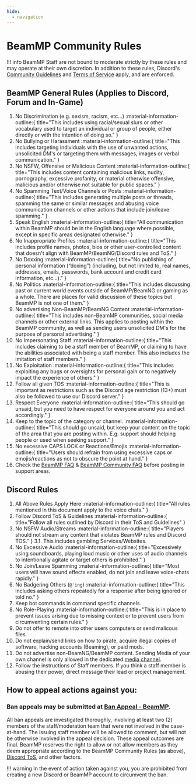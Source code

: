 ```yaml
---
hide:
  - navigation
---
```

# BeamMP Community Rules

!!! info
    BeamMP Staff are not bound to moderate strictly by these rules and may operate at their own discretion. In addition to these rules, Discord's [Community Guidelines](https://discord.com/guidelines/) and [Terms of Service](https://discord.com/terms/) apply, and are enforced.

## BeamMP General Rules (Applies to Discord, Forum and In-Game)

1. No Discrimination (e.g. sexism, racism, etc…) :material-information-outline:{ title="This includes using racial/sexual slurs or other vocabulary used to target an individual or group of people, either directly or with the intention of doing so." }
2. No Bullying or Harassment :material-information-outline:{ title="This includes targeting individuals with the use of unwanted actions, unsolicited DM's or targeting them with messages, images or verbal communication." }
3. No NSFW, Offensive or Malicious Content :material-information-outline:{ title="This includes content containing malicious links, nudity, pornography, excessive profanity, or material otherwise offensive, malicious and/or otherwise not suitable for public spaces." }
4. No Spamming Text/Voice Channels or Posts :material-information-outline:{ title="This includes generating multiple posts or threads, spamming the same or similar messages and abusing voice communication channels or other actions that include join/leave spamming." }
5. Speak English :material-information-outline:{ title="All communication within BeamMP should be in the English language where possible, except in specific areas designated otherwise." }
6. No Inappropriate Profiles :material-information-outline:{ title="This includes profile names, photos, bios or other user-controlled content that doesn't align with BeamMP/BeamNG/Discord rules and ToS." }
7. No Doxxing :material-information-outline:{ title="No publishing of personal information (“doxing”) (including, but not limited to, real names, addresses, emails, passwords, bank account and credit card information, etc...)." }
8. No Politics :material-information-outline:{ title="This includes discussing past or current world events outside of BeamMP/BeamNG or gaming as a whole. There are places for valid discussion of these topics but BeamMP is not one of them." }
9. No advertising Non-BeamMP/BeamNG Content :material-information-outline:{ title="This includes non-BeamMP communities, social media channels or other external links.  This applies to posting within the BeamMP community, as well as sending users unsolicited DM's for the purpose of personal advertising." }
10. No Impersonating Staff :material-information-outline:{ title="This includes claiming to be a staff member of BeamMP, or claiming to have the abilities associated with being a staff member. This also includes the imitation of staff members." }
11. No Exploitation :material-information-outline:{ title="This includes exploiting any bugs or oversights for personal gain or to negatively impact the experience of others." }
12. Follow all given TOS :material-information-outline:{ title="This is important as restrictions such as the Discord age restriction (13+) must also be followed to use our Discord server." }
13. Respect Everyone :material-information-outline:{ title="This should go unsaid, but you need to have respect for everyone around you and act accordingly." }
14. Keep to the topic of the category or channel. :material-information-outline:{ title="This should go unsaid, but keep your content on the topic of the area that you are posting within. E.g. support should helping people or used when seeking support." }
15. No excessive CAPS LOCK or Reactions/Emojis :material-information-outline:{ title="Users should refrain from using excessive caps or emojis/reactions as not to obscure the point at hand." }
16. Check the [BeamMP FAQ](../../support/player-faq.md) & [BeamMP Community FAQ](https://forum.beammp.com/c/faq/35) before posting in support areas.

## Discord Rules

1.    All Above Rules Apply Here :material-information-outline:{ title="All rules mentioned in this document apply to the voice chats." }
2.    Follow Discord ToS & Guidelines :material-information-outline:{ title="Follow all rules outlined by Discord in their ToS and Guidelines" }
3.    No NSFW Audio/Streams :material-information-outline:{ title="Players should not stream any content that violates BeamMP rules and Discord TOS." }
3.1.  This includes gambling Services/Websites.
5.    No Excessive Audio :material-information-outline:{ title="Excessively using soundboards, playing loud music or other uses of audio channels to intentionally agitate or target others is prohibited." }
6.    No Join/Leave Spamming :material-information-outline:{ title="Most users will have sound effects enabled, do not join and leave voice-chats rapidly." }
7.    No Badgering Others (`@'ing`) :material-information-outline:{ title="This includes asking others repeatedly for a response after being ignored or told no." }
8.    Keep bot commands in command specific channels.
10.   No Role-Playing :material-information-outline:{ title="This is in place to prevent issues arising due to missing context or to prevent users from circumventing certain rules." }
11.   Do not offer to remote into other users computers or send malicous files.
12.   Do not explain/send links on how to pirate, acquire illegal copies of software, hacking accounts (Beaming), or paid mods.
13.   Do not advertise non-BeamNG/BeamMP content. Sending Media of your own channel is only allowed in the dedicated [media channel](https://discord.com/channels/601558901657305098/705427325646274680).
14.   Follow the instructions of Staff members. If you think a staff member is abusing their power, direct message their lead or project management.

## How to appeal actions against you:

### Ban appeals may be submitted at <a href="https://docs.google.com/forms/d/1MaTPKM-MHQU5lUtxeOKz3C7OoI6Xbu5RX5AJdX-UOz4" class="inline-onebox">Ban Appeal - BeamMP</a>.

All ban appeals are investigated thoroughly, involving at least two (2) members of the staff/moderation team that were not involved in the case-at-hand.  The issuing staff member will be allowed to comment, but will not be otherwise involved in the appeal decision.  These appeal outcomes are final. BeamMP reserves the right to allow or not allow members as they deem appropriate according to the BeamMP Community Rules (as above), [Discord ToS](https://discord.com/terms), and other factors. 

!!! warning
    In the event of action taken against you, you are prohibited from creating a new Discord or BeamMP account to circumvent the ban.
